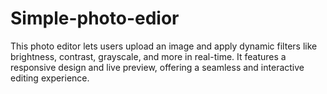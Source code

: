 # Simple-photo-edior
This photo editor lets users upload an image and apply dynamic filters like brightness, contrast, grayscale, and more in real-time. It features a responsive design and live preview, offering a seamless and interactive editing experience.
